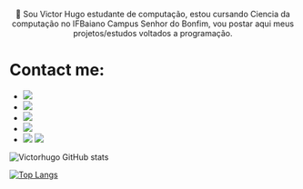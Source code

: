 <p align="center">🚀 Sou Victor Hugo estudante de computação, estou cursando Ciencia da computação no IFBaiano  Campus Senhor do Bonfim, vou postar aqui meus projetos/estudos voltados a programação.</p>
<h1>Contact me: </h1>

- <a href="https://victorhugofny.github.io/"><img src="https://img.shields.io/badge/Portfolio-DD5000?style=for-the-badge&logo=github&logoColor=white"/></a>
- <a href="mailto:victorhugofny@gmail.com?Subject=Meu%20contato&Body=Victor%20Hugo"><img src="https://img.shields.io/badge/gmail-DD1000?style=for-the-badge&logo=gmail&logoColor=white"/></a>
- <a href="https://www.instagram.com/victorhugofny/"><img src="https://img.shields.io/badge/Instagram-DD2476?style=for-the-badge&logo=instagram&logoColor=white"/></a>
- <a href="https://steamcommunity.com/id/HugoFUNNY/"><img src="https://img.shields.io/badge/steam-DD2476?style=for-the-badge&logo=steam&logoColor=white"/></a>
- <a href="https://www.youtube.com/channel/UC0LxIVk-V0k6LsX_Z251iMw"><img src="https://img.shields.io/badge/Youtube-DD2000?style=for-the-badge&logo=youtube&logoColor=white"/></a> <img src="https://img.shields.io/youtube/channel/views/UC0LxIVk-V0k6LsX_Z251iMw?style=social"/>

![Victorhugo GitHub stats](https://github-readme-stats.vercel.app/api?username=victorhugofny&theme=dark&show_icons=true)

[![Top Langs](https://github-readme-stats.vercel.app/api/top-langs/?username=victorhugofny&layout=compact)](https://github.com/anuraghazra/github-readme-stats)

